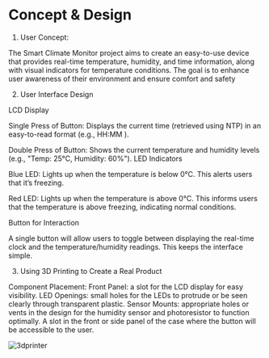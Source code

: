 # Concept & Design

1. User Concept:

The Smart Climate Monitor project aims to create an easy-to-use device that provides real-time temperature, humidity, and time information, along with visual indicators for temperature conditions. The goal is to enhance user awareness of their environment and ensure comfort and safety

2. User Interface Design

LCD Display

Single Press of Button: Displays the current time (retrieved using NTP) in an easy-to-read format (e.g., HH:MM
).

Double Press of Button: Shows the current temperature and humidity levels (e.g., "Temp: 25°C, Humidity: 60%").
LED Indicators

Blue LED: Lights up when the temperature is below 0°C. This alerts users that it’s freezing.

Red LED: Lights up when the temperature is above 0°C. This informs users that the temperature is above freezing, indicating normal conditions.

Button for Interaction

A single button will allow users to toggle between displaying the real-time clock and the temperature/humidity readings. This keeps the interface simple.

3. Using 3D Printing to Create a Real Product

Component Placement:
Front Panel:  a slot for the LCD display for easy visibility.
LED Openings: small holes for the LEDs to protrude or be seen clearly through transparent plastic.
Sensor Mounts:  appropriate holes or vents in the design for the humidity sensor and photoresistor to function optimally.
A slot in the front or side panel of the case where the button will be accessible to the user.

![3dprinter](/assets/printer.jpg)



